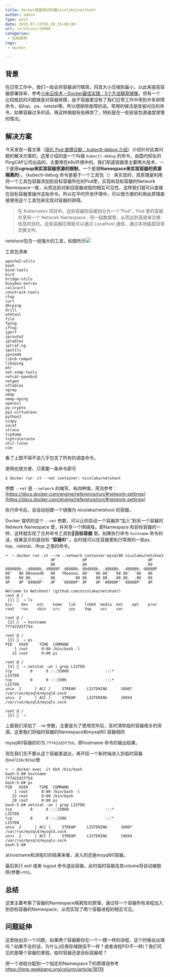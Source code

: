 ```yaml
---
title: docker容器调试利器nicolaka/netshoot
author: admin
type: post
date: 2019-07-13T05:39:35+00:00
url: /archives/19080
categories:
 - 系统架构
tags:
 - docker

---
```

## 背景 

在日常工作中，我们一般会将容器进行精简，将其大小压缩到最小，以此来提高容器部署效率，参考[小米云技术 – Docker最佳实践：5个方法精简镜像][1]。但有一个比较尴尬的问题就是对容器排障，由于容器里没有了我们日常工作中用到许多排障命令，如top、ps、netstat等，所以想排除故障的话，常用的做法是安装对应的命令，如果容器过多的话，再这样搞就有些麻烦了，特别是在一些安装包源速度很慢的情况。

## 解决方案 

今天发现一篇文章（[简化 Pod 故障诊断：kubectl-debug 介绍][2]）介绍针对此类问题的解决方案的，这里介绍的是一个叫做 `kubectl-debug` 的命令，由国内知名的PingCAP公司出品的，主要用在k8s环境中的。我们知道容器里主要两大技术，一个是用**cgroup来实现容器资源的限制**，一个是用**Namespace来实现容器的资源隔离的**）。（kubectl-debug 命令是基于一个工具包（） 来实现的，其原理是利用将一个工具包容器添加到目标容器所在的Pod里，实现和目标容器的Network Namespace一致，从而达到对新旧容器进程的相互可见性，这样我们就可以直接在目标容器里操作这些命令。所以在平时开发环境中，可以很方便的利用此原理直接使用这个工具包来实现对容器的排障。

> 在 Kubernetes 项目中，这些容器则会被划分为一个“Pod”，Pod 里的容器共享同一个 Network Namespace、同一组数据卷，从而达到高效率交换信息的目的。这些容器应用就可以通过 Localhost 通信，通过本地磁盘目录交换文件。

netshoot包含一组强大的工具，如图所示![](https://blogstatic.haohtml.com//uploads/2023/09/netshoot-1024x717.png)

工具包清单

```
apache2-utils
bash
bind-tools
bird
bridge-utils
busybox-extras
calicoctl
conntrack-tools
ctop
curl
dhcping
drill
ethtool
file
fping
iftop
iperf
iproute2
iptables
iptraf-ng
iputils
ipvsadm
libc6-compat
liboping
mtr
net-snmp-tools
netcat-openbsd
netgen
nftables
ngrep
nmap
nmap-nping
openssl
py-crypto
py2-virtualenv
python2
scapy
socat
strace
tcpdump
tcptraceroute
util-linux
vim
```

看了上图不得不说几乎包含了所有的调度命令。

使用也很方便，只需要一条命令即可

```
$ docker run -it --net container: nicolaka/netshoot
```

参数 `--net` 是 `--network` 的缩写，有四种值，用法参考： [https://docs.docker.com/engine/reference/run/#network-settings](https://docs.docker.com/engine/reference/run/#network-settings)

执行命令后，会自动创建一个镜像为 nicolaka/netshoot 的容器，

Docker 提供的这个 `--net` 参数，可以让你启动一个容器并“加入”到另一个容器的 Network Namespace 里，并共享一个网络栈，即Namespace 和目标容器的一样，这样就实现了合并命令工具到**目标容器** 里。如果执行命令 `hostname` 命令的话，结果显示的是目标 “**容器ID**” 。此时就可以在容器里执行常用的一些ps、 top、netstat、iftop 之类的命令。

```
➜  ~ docker run -it --rm --network container:mysql80 nicolaka/netshoot
                    dP            dP                           dP
                    88            88                           88
88d888b. .d8888b. d8888P .d8888b. 88d888b. .d8888b. .d8888b. d8888P
88'  `88 88ooood8   88   Y8ooooo. 88'  `88 88'  `88 88'  `88   88
88    88 88.  ...   88         88 88    88 88.  .88 88.  .88   88
dP    dP `88888P'   dP   `88888P' dP    dP `88888P' `88888P'   dP

Welcome to Netshoot! (github.com/nicolaka/netshoot)
root @ /
 [1] 🐳  → ls
bin    dev    etc    home   lib    lib64  media  mnt    opt    proc   root   run    sbin   srv    sys    tmp    usr    var

root @ /
 [2] 🐳  → hostname
7ff422d3f75d

root @ /
 [3] 🐳  → ps
PID   USER     TIME  COMMAND
    1 root      0:00 /bin/bash -l
   15 root      0:00 ps

root @ /
 [4] 🐳  → netstat -an | grep LISTEN
tcp        0      0 :::33060                :::*                    LISTEN
tcp        0      0 :::3306                 :::*                    LISTEN
unix  2      [ ACC ]     STREAM     LISTENING      18007 /var/run/mysqld/mysqld.sock
unix  2      [ ACC ]     STREAM     LISTENING      19694 /var/run/mysqld/mysqlx.sock

root @ /
 [5] 🐳  →
```

上面我们添加了`--rm` 参数，主要是为了使用完毕后，及时清除临时容器相关的资源。这里我们将临时容器的Namespace和mysql80 容器相同

mysql80容器的ID为 `7ff422d3f75d`，即hostname 命令的输出结果。

现在我们先不要从这个容器里退出，再开启一个新终端进入到临时容器(`bb47226c955e`)里

```
➜  ~ docker exec -it bb4 /bin/bash
bash-5.0# hostname
7ff422d3f75d
bash-5.0# ps
PID   USER     TIME  COMMAND
    1 root      0:00 /bin/bash -l
   22 root      0:00 /bin/bash
   28 root      0:00 ps
bash-5.0# netstat -an | grep LISTEN
tcp        0      0 :::33060                :::*                    LISTEN
tcp        0      0 :::3306                 :::*                    LISTEN
unix  2      [ ACC ]     STREAM     LISTENING      18007 /var/run/mysqld/mysqld.sock
unix  2      [ ACC ]     STREAM     LISTENING      19694 /var/run/mysqld/mysqlx.sock
bash-5.0#

```

从hostname和进程ID的结果来看，进入的还是msyql80容器。

最后执行 exit 或者 logout 命令退出容器，此时临时容器及其volume将自动被删除(参数–rm)。

## 总结 

这里主要考察了容器的Namespace隔离性的原理，通过将一个容器所有进程加入到目标容器的Namespace，从而实现了两个容器进程的相互可见。

## 问题延伸 

这里抛出另一个问题，如果两个容器都存在一个一模一样的进程，这个时候会出错吗？如果不会的话，为什么(应用存储路径不一样？或者进程PID不一样)？我们可见的是哪个容器的里程，临时容器还是目标容器呢？

把一个进程分配到一个指定的Namespace下的原理请参考 https://time.geekbang.org/column/article/18119 

[1]: https://mp.weixin.qq.com/s/S1Ib08SpQbf1SCbCutUoqQ
[2]: http://www.dockone.io/article/9032